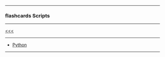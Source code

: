 
---

### flashcards Scripts

---

[<<<](https://github.com/ttltrk/ELSE/blob/master/FLCA/FLCA.MD)

---

* <a href="https://github.com/ttltrk/PRG/blob/master/PY/DOC/FLPY/FLPY.MD">Python</a>

---
